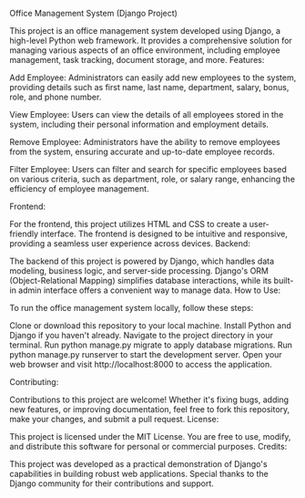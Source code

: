 Office Management System (Django Project)

This project is an office management system developed using Django, a high-level Python web framework. It provides a comprehensive solution for managing various aspects of an office environment, including employee management, task tracking, document storage, and more.
Features:

Add Employee: Administrators can easily add new employees to the system, providing details such as first name, last name, department, salary, bonus, role, and phone number.

View Employee: Users can view the details of all employees stored in the system, including their personal information and employment details.

Remove Employee: Administrators have the ability to remove employees from the system, ensuring accurate and up-to-date employee records.

Filter Employee: Users can filter and search for specific employees based on various criteria, such as department, role, or salary range, enhancing the efficiency of employee management.

Frontend:

For the frontend, this project utilizes HTML and CSS to create a user-friendly interface. The frontend is designed to be intuitive and responsive, providing a seamless user experience across devices.
Backend:

The backend of this project is powered by Django, which handles data modeling, business logic, and server-side processing. Django's ORM (Object-Relational Mapping) simplifies database interactions, while its built-in admin interface offers a convenient way to manage data.
How to Use:

To run the office management system locally, follow these steps:

Clone or download this repository to your local machine.
Install Python and Django if you haven't already.
Navigate to the project directory in your terminal.
Run python manage.py migrate to apply database migrations.
Run python manage.py runserver to start the development server.
Open your web browser and visit http://localhost:8000 to access the application.

Contributing:

Contributions to this project are welcome! Whether it's fixing bugs, adding new features, or improving documentation, feel free to fork this repository, make your changes, and submit a pull request.
License:

This project is licensed under the MIT License. You are free to use, modify, and distribute this software for personal or commercial purposes.
Credits:

This project was developed as a practical demonstration of Django's capabilities in building robust web applications. Special thanks to the Django community for their contributions and support.
